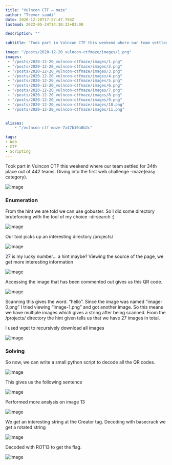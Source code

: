 ```yaml
---
title: "Vulncon CTF — maze"
author: "Trevor saudi"
date: 2020-12-20T17:57:47.794Z
lastmod: 2022-05-24T14:30:32+03:00

description: ""

subtitle: "Took part in Vulncon CTF this weekend where our team settled for 34th place out of 442 teams. Diving into the first web challenge…"

image: "/posts/2020-12-20_vulncon-ctfmaze/images/1.png" 
images:
 - "/posts/2020-12-20_vulncon-ctfmaze/images/1.png"
 - "/posts/2020-12-20_vulncon-ctfmaze/images/2.png"
 - "/posts/2020-12-20_vulncon-ctfmaze/images/3.png"
 - "/posts/2020-12-20_vulncon-ctfmaze/images/4.png"
 - "/posts/2020-12-20_vulncon-ctfmaze/images/5.png"
 - "/posts/2020-12-20_vulncon-ctfmaze/images/6.png"
 - "/posts/2020-12-20_vulncon-ctfmaze/images/7.png"
 - "/posts/2020-12-20_vulncon-ctfmaze/images/8.png"
 - "/posts/2020-12-20_vulncon-ctfmaze/images/9.png"
 - "/posts/2020-12-20_vulncon-ctfmaze/images/10.png"
 - "/posts/2020-12-20_vulncon-ctfmaze/images/11.png"


aliases:
    - "/vulncon-ctf-maze-7a47b10a0b2c"

tags:
- Web
- CTF
- Scripting
---
```


Took part in Vulncon CTF this weekend where our team settled for 34th place out of 442 teams. Diving into the first web challenge -maze(easy category).

![image](/posts/2020-12-20_vulncon-ctfmaze/images/1.png#layoutTextWidth)

### Enumeration 

From the hint we are told we can use gobuster. So I did some directory bruteforcing with the tool of my choice -dirsearch :)

![image](/posts/2020-12-20_vulncon-ctfmaze/images/2.png#layoutTextWidth)


Our tool picks up an interesting directory /projects/

![image](/posts/2020-12-20_vulncon-ctfmaze/images/3.png#layoutTextWidth)


27 is my lucky number… a hint maybe? Viewing the source of the page, we get more interesting information

![image](/posts/2020-12-20_vulncon-ctfmaze/images/4.png#layoutTextWidth)


Accessing the image that has been commented out gives us this QR code.

![image](/posts/2020-12-20_vulncon-ctfmaze/images/5.png#layoutTextWidth)


Scanning this gives the word. “hello”. Since the image was named “image-0.png” I tried viewing “image-1.png” and got another image. So this means we have multiple images which gives a string after being scanned. From the /projects/ directory the hint given tells us that we have 27 images in total.

I used wget to recursively download all images

![image](/posts/2020-12-20_vulncon-ctfmaze/images/6.png#layoutTextWidth)


### Solving
So now, we can write a small python script to decode all the QR codes.

![image](/posts/2020-12-20_vulncon-ctfmaze/images/7.png#layoutTextWidth)


This gives us the following sentence

![image](/posts/2020-12-20_vulncon-ctfmaze/images/8.png#layoutTextWidth)


Performed more analysis on image 13

![image](/posts/2020-12-20_vulncon-ctfmaze/images/9.png#layoutTextWidth)


We get an interesting string at the Creator tag. Decoding with basecrack we get a rotated string

![image](/posts/2020-12-20_vulncon-ctfmaze/images/10.png#layoutTextWidth)


Decoded with ROT13 to get the flag.

![image](/posts/2020-12-20_vulncon-ctfmaze/images/11.png#layoutTextWidth)
